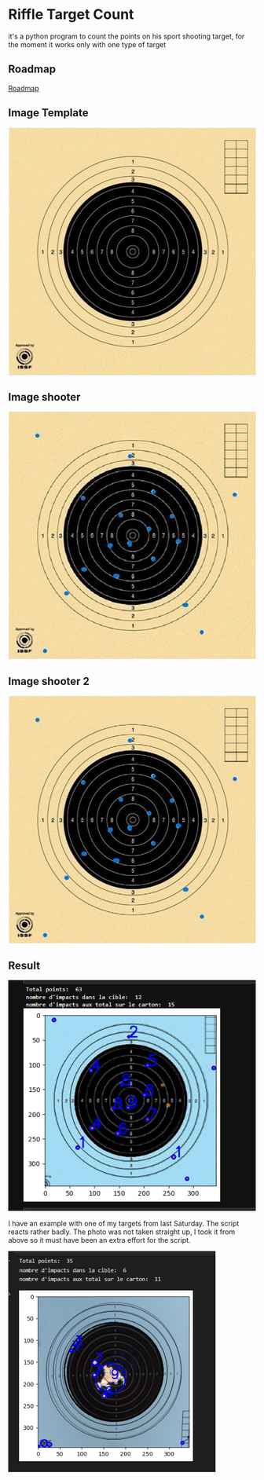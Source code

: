 # Riffle Target Count

it's a python program to count the points on his sport shooting target, for the moment it works only with one type of target


## Roadmap

[Roadmap](https://github.com/users/d4nm0/projects/1)

## Image Template

![Image Template](https://github.com/d4nm0/RiffleTargetCount/blob/main/center.jpg?raw=true)

## Image shooter

![Image Shooter](https://github.com/d4nm0/RiffleTargetCount/blob/main/center_after_3.jpg?raw=true)

## Image shooter 2

![Image Shooter 2 ](https://github.com/d4nm0/RiffleTargetCount/blob/main/center_after_2.jpg?raw=true)

## Result

![Result  ](https://github.com/d4nm0/RiffleTargetCount/blob/main/Capture%20d%E2%80%99%C3%A9cran%202023-01-13%20164200.png?raw=true)


I have an example with one of my targets from last Saturday. The script reacts rather badly. The photo was not taken straight up, I took it from above so it must have been an extra effort for the script.

![Result My target ](https://github.com/d4nm0/RiffleTargetCount/blob/main/Capture%20d%E2%80%99%C3%A9cran%202023-01-13%20165451.png?raw=true)


